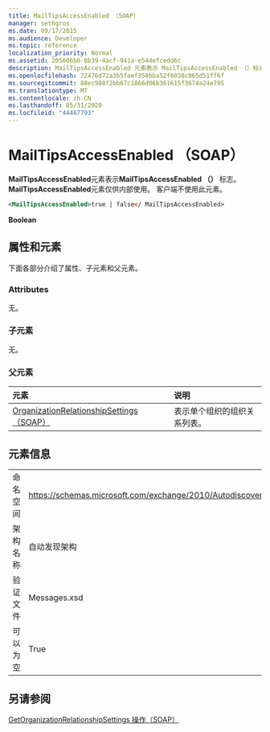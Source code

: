 ```yaml
---
title: MailTipsAccessEnabled （SOAP）
manager: sethgros
ms.date: 09/17/2015
ms.audience: Developer
ms.topic: reference
localization_priority: Normal
ms.assetid: 205606b0-8b39-4acf-941a-e544efcedd6c
description: MailTipsAccessEnabled 元素表示 MailTipsAccessEnabled （）标志。 MailTipsAccessEnabled 元素仅供内部使用。 客户端不使用此元素。
ms.openlocfilehash: 72476d72a3b5faef358bba52f6038c065d51ff6f
ms.sourcegitcommit: 88ec988f2bb67c1866d06b361615f3674a24e795
ms.translationtype: MT
ms.contentlocale: zh-CN
ms.lasthandoff: 05/31/2020
ms.locfileid: "44467793"
---
```

# <a name="mailtipsaccessenabled-soap"></a>MailTipsAccessEnabled （SOAP）

**MailTipsAccessEnabled**元素表示**MailTipsAccessEnabled （）** 标志。 **MailTipsAccessEnabled**元素仅供内部使用。 客户端不使用此元素。 
  
```XML
<MailTipsAccessEnabled>true | false</ MailTipsAccessEnabled>
```

 **Boolean**
## <a name="attributes-and-elements"></a>属性和元素

下面各部分介绍了属性、子元素和父元素。
  
### <a name="attributes"></a>Attributes

无。
  
### <a name="child-elements"></a>子元素

无。
  
### <a name="parent-elements"></a>父元素

|**元素**|**说明**|
|:-----|:-----|
|[OrganizationRelationshipSettings （SOAP）](organizationrelationshipsettings-soap.md) <br/> |表示单个组织的组织关系列表。  <br/> |
   
## <a name="element-information"></a>元素信息

|||
|:-----|:-----|
|命名空间  <br/> |https://schemas.microsoft.com/exchange/2010/Autodiscover  <br/> |
|架构名称  <br/> |自动发现架构  <br/> |
|验证文件  <br/> |Messages.xsd  <br/> |
|可以为空  <br/> |True  <br/> |
   
## <a name="see-also"></a>另请参阅



[GetOrganizationRelationshipSettings 操作（SOAP）](getorganizationrelationshipsettings-operation-soap.md)

